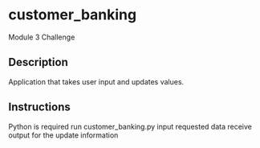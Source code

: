 # customer_banking
Module 3 Challenge  
## Description
Application that takes user input and updates values.  
## Instructions
Python is required
run customer_banking.py
input requested data
receive output for the update information